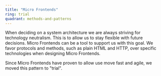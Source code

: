 ```yaml
---
title: "Micro Frontends"
ring: trial
quadrant: methods-and-patterns
---
```


When deciding on a system architecture we are always striving for technology neutralism.
This is to allow us to stay flexible with future decisions.
Micro Frontends can be a tool to support us with this goal.
We favor protocols and methods, such as plain HTML and HTTP, over specific technologies when designing Micro Frontends.

Since Micro Frontends have proven to allow use move fast and agile, we moved this pattern to "trial".
